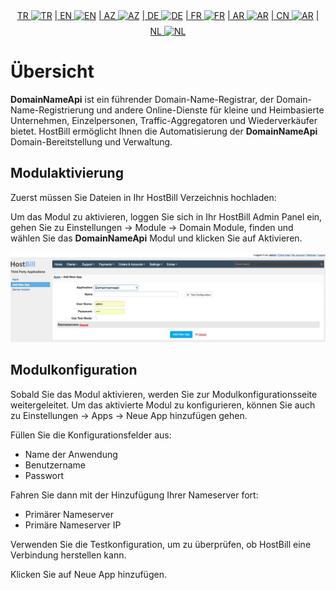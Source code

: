 <div align="center">  
  <a href="README.md"   >   TR <img style="padding-top: 8px" src="https://raw.githubusercontent.com/yammadev/flag-icons/master/png/TR.png" alt="TR" height="20" /></a>  
  <a href="README-EN.md"> | EN <img style="padding-top: 8px" src="https://raw.githubusercontent.com/yammadev/flag-icons/master/png/US.png" alt="EN" height="20" /></a>  
  <a href="README-AZ.md"> | AZ <img style="padding-top: 8px" src="https://raw.githubusercontent.com/yammadev/flag-icons/master/png/AZ.png" alt="AZ" height="20" /></a>  
  <a href="README-DE.md"> | DE <img style="padding-top: 8px" src="https://raw.githubusercontent.com/yammadev/flag-icons/master/png/DE.png" alt="DE" height="20" /></a>  
  <a href="README-FR.md"> | FR <img style="padding-top: 8px" src="https://raw.githubusercontent.com/yammadev/flag-icons/master/png/FR.png" alt="FR" height="20" /></a>  
  <a href="README-AR.md"> | AR <img style="padding-top: 8px" src="https://raw.githubusercontent.com/yammadev/flag-icons/master/png/AR.png" alt="AR" height="20" /></a>  
  <a href="README-CN.md"> | CN <img style="padding-top: 8px" src="https://raw.githubusercontent.com/yammadev/flag-icons/master/png/CN.png" alt="AR" height="20" /></a>  
  <a href="README-NL.md"> | NL <img style="padding-top: 8px" src="https://raw.githubusercontent.com/yammadev/flag-icons/master/png/NL.png" alt="NL" height="20" /></a>  
</div>


# Übersicht

**DomainNameApi** ist ein führender Domain-Name-Registrar, der Domain-Name-Registrierung und andere Online-Dienste für kleine und Heimbasierte Unternehmen, Einzelpersonen, Traffic-Aggregatoren und Wiederverkäufer bietet. HostBill ermöglicht Ihnen die Automatisierung der **DomainNameApi** Domain-Bereitstellung und Verwaltung.

## Modulaktivierung
Zuerst müssen Sie Dateien in Ihr HostBill Verzeichnis hochladen:

Um das Modul zu aktivieren, loggen Sie sich in Ihr HostBill Admin Panel ein, gehen Sie zu Einstellungen → Module → Domain Module, finden und wählen Sie das **DomainNameApi** Modul und klicken Sie auf Aktivieren.

![](image.jpg)

## Modulkonfiguration

Sobald Sie das Modul aktivieren, werden Sie zur Modulkonfigurationsseite weitergeleitet. Um das aktivierte Modul zu konfigurieren, können Sie auch zu Einstellungen → Apps → Neue App hinzufügen gehen.

Füllen Sie die Konfigurationsfelder aus:

- Name der Anwendung
- Benutzername
- Passwort

Fahren Sie dann mit der Hinzufügung Ihrer Nameserver fort:

- Primärer Nameserver
- Primäre Nameserver IP

Verwenden Sie die Testkonfiguration, um zu überprüfen, ob HostBill eine Verbindung herstellen kann.

Klicken Sie auf Neue App hinzufügen.
